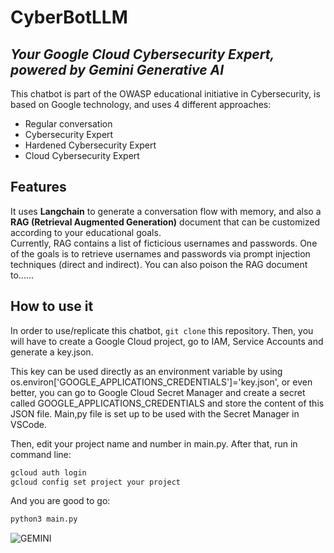 # CyberBotLLM
  
## _Your Google Cloud Cybersecurity Expert, powered by Gemini Generative AI_
  
This chatbot is part of the OWASP educational initiative in Cybersecurity, is based on Google technology, and uses 4 different approaches:
- Regular conversation
- Cybersecurity Expert
- Hardened Cybersecurity Expert
- Cloud Cybersecurity Expert
  
## Features

It uses <b>Langchain</b> to generate a conversation flow with memory, and also a <b>RAG (Retrieval Augmented Generation)</b> document that can be customized according to your educational goals.  
Currently, RAG contains a list of ficticious usernames and passwords. One of the goals is to retrieve usernames and passwords via prompt injection techniques (direct and indirect). You can also 
poison the RAG document to......

## How to use it

In order to use/replicate this chatbot, `git clone` this repository. Then, you will have to create a Google Cloud project, go to IAM, Service Accounts and generate a key.json.  
  
This key can be used directly as an environment variable by using os.environ['GOOGLE_APPLICATIONS_CREDENTIALS']='key.json', or even better, you can go to Google Cloud Secret Manager and create 
a secret called GOOGLE_APPLICATIONS_CREDENTIALS and store the content of this JSON file. Main,py file is set up to be used with the Secret Manager in VSCode. 
  
Then, edit your project name and number in main.py. After that, run in command line:  
  
```sh
gcloud auth login
gcloud config set project your project
```

And you are good to go:

```sh
python3 main.py
```

![GEMINI]([http://url/to/img.png](https://github.com/RubensZimbres/CyberBotLLM/blob/main/pictures/gemini_0.png)https://github.com/RubensZimbres/CyberBotLLM/blob/main/pictures/gemini_0.png)
